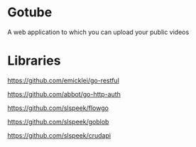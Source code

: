 Gotube
======

A web application to which you can upload your public videos

Libraries
=========

https://github.com/emicklei/go-restful

https://github.com/abbot/go-http-auth

https://github.com/slspeek/flowgo

https://github.com/slspeek/goblob

https://github.com/slspeek/crudapi
